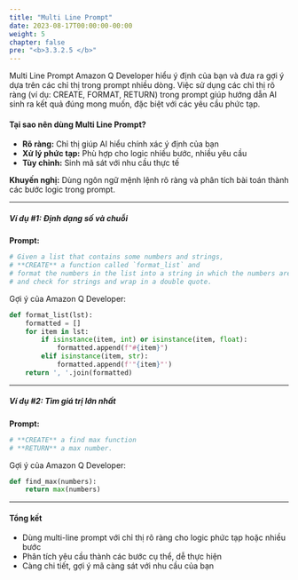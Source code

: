 ```yaml
---
title: "Multi Line Prompt"
date: 2023-08-17T00:00:00-00:00
weight: 5
chapter: false
pre: "<b>3.3.2.5 </b>"
---
```


Multi Line Prompt
Amazon Q Developer hiểu ý định của bạn và đưa ra gợi ý dựa trên các chỉ thị trong prompt nhiều dòng. Việc sử dụng các chỉ thị rõ ràng (ví dụ: CREATE, FORMAT, RETURN) trong prompt giúp hướng dẫn AI sinh ra kết quả đúng mong muốn, đặc biệt với các yêu cầu phức tạp.

#### Tại sao nên dùng Multi Line Prompt?
- **Rõ ràng:** Chỉ thị giúp AI hiểu chính xác ý định của bạn
- **Xử lý phức tạp:** Phù hợp cho logic nhiều bước, nhiều yêu cầu
- **Tùy chỉnh:** Sinh mã sát với nhu cầu thực tế

**Khuyến nghị:** Dùng ngôn ngữ mệnh lệnh rõ ràng và phân tích bài toán thành các bước logic trong prompt.

---

##### Ví dụ #1: Định dạng số và chuỗi
**Prompt:**

```python
# Given a list that contains some numbers and strings,
# **CREATE** a function called `format_list` and
# format the numbers in the list into a string in which the numbers are prepended with a "#"
# and check for strings and wrap in a double quote.
```

Gợi ý của Amazon Q Developer:

```python
def format_list(lst):
    formatted = []
    for item in lst:
        if isinstance(item, int) or isinstance(item, float):
            formatted.append(f"#{item}")
        elif isinstance(item, str):
            formatted.append(f'"{item}"')
    return ', '.join(formatted)
```

---

##### Ví dụ #2: Tìm giá trị lớn nhất
**Prompt:**

```python
# **CREATE** a find max function
# **RETURN** a max number.
```

Gợi ý của Amazon Q Developer:

```python
def find_max(numbers):
    return max(numbers)
```

---

#### Tổng kết
- Dùng multi-line prompt với chỉ thị rõ ràng cho logic phức tạp hoặc nhiều bước
- Phân tích yêu cầu thành các bước cụ thể, dễ thực hiện
- Càng chi tiết, gợi ý mã càng sát với nhu cầu của bạn
